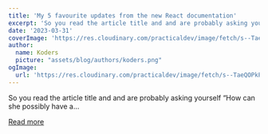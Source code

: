 ```yaml
---
title: 'My 5 favourite updates from the new React documentation'
excerpt: 'So you read the article title and and are probably asking yourself “How can she possibly have a...'
date: '2023-03-31'
coverImage: 'https://res.cloudinary.com/practicaldev/image/fetch/s--TaeQOPkP--/c_imagga_scale,f_auto,fl_progressive,h_420,q_auto,w_1000/https://dev-to-uploads.s3.amazonaws.com/uploads/articles/r7q2sy5tq5qvbyde8ex8.png'
author:
  name: Koders
  picture: "assets/blog/authors/koders.png"
ogImage:
  url: 'https://res.cloudinary.com/practicaldev/image/fetch/s--TaeQOPkP--/c_imagga_scale,f_auto,fl_progressive,h_420,q_auto,w_1000/https://dev-to-uploads.s3.amazonaws.com/uploads/articles/r7q2sy5tq5qvbyde8ex8.png'
---
```


So you read the article title and and are probably asking yourself “How can she possibly have a...

[Read more](https://dev.to/anishamalde/my-5-favourite-updates-from-the-new-react-documentation-f69)
